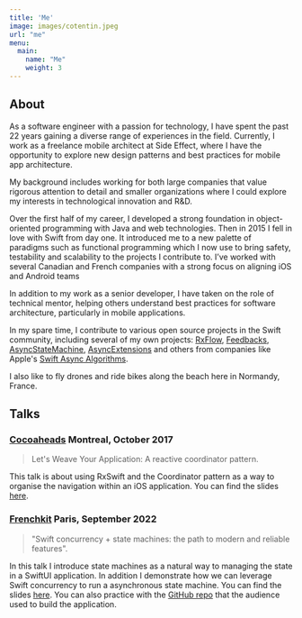 ```yaml
---
title: 'Me'
image: images/cotentin.jpeg
url: "me"
menu:
  main:
    name: "Me"
    weight: 3
---
```


## About

As a software engineer with a passion for technology, I have spent the past 22 years gaining a diverse range of experiences in the field. Currently, I work as a freelance mobile 
architect at Side Effect, where I have the opportunity to explore new design patterns and best practices for mobile app architecture.

My background includes working for both large companies that value rigorous attention to detail and smaller organizations where I could explore my interests in technological innovation and R&D.

Over the first half of my career, I developed a strong foundation in object-oriented programming with Java and web technologies. Then in 2015 I fell in love with Swift from day 
one. It introduced me to a new palette of paradigms such as functional programming which I now use to bring safety, testability and scalability to the projects I contribute to. 
I’ve worked with several Canadian and French companies with a strong focus on aligning iOS and Android teams

In addition to my work as a senior developer, I have taken on the role of technical mentor, helping others understand best practices for software architecture, particularly in 
mobile applications.

In my spare time, I contribute to various open source projects in the Swift community, including several of my own projects: [RxFlow](https://github.com/RxSwiftCommunity/RxFlow), 
[Feedbacks](https://github.com/CombineCommunity/Feedbacks), [AsyncStateMachine](https://github.com/sideeffect-io/AsyncStateMachine), 
[AsyncExtensions](https://github.com/sideeffect-io/AsyncExtensions) and others from companies like Apple's [Swift Async 
Algorithms](https://github.com/apple/swift-async-algorithms).

I also like to fly drones and ride bikes along the beach here in Normandy, France.

## Talks

### **[Cocoaheads](https://cocoaheadsmtl.com) Montreal, October 2017**

>Let's Weave Your Application: A reactive coordinator pattern.

This talk is about using RxSwift and the Coordinator pattern as a way to organise the navigation within an iOS application. You can find the slides [here](/files/cocoaheads.pdf).

### **[Frenchkit](https://frenchkit.fr) Paris, September 2022**

> "Swift concurrency + state machines: the path to modern and reliable features".

In this talk I introduce state machines as a natural way to managing the state in a SwiftUI application. In addition I demonstrate how we can leverage Swift concurrency to run a asynchronous state machine. You can find 
the slides [here](/files/frenchkit.pdf). You can also practice with the [GitHub repo](https://github.com/sideeffect-io/FrenchKit2022_HandsOn) that the audience used to build the 
application.
